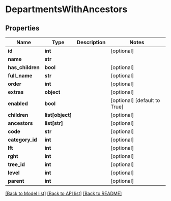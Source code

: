 # DepartmentsWithAncestors

## Properties
Name | Type | Description | Notes
------------ | ------------- | ------------- | -------------
**id** | **int** |  | [optional] 
**name** | **str** |  | 
**has_children** | **bool** |  | [optional] 
**full_name** | **str** |  | [optional] 
**order** | **int** |  | [optional] 
**extras** | **object** |  | [optional] 
**enabled** | **bool** |  | [optional] [default to True]
**children** | **list[object]** |  | [optional] 
**ancestors** | **list[str]** |  | [optional] 
**code** | **str** |  | [optional] 
**category_id** | **int** |  | [optional] 
**lft** | **int** |  | [optional] 
**rght** | **int** |  | [optional] 
**tree_id** | **int** |  | [optional] 
**level** | **int** |  | [optional] 
**parent** | **int** |  | [optional] 

[[Back to Model list]](../README.md#documentation-for-models) [[Back to API list]](../README.md#documentation-for-api-endpoints) [[Back to README]](../README.md)

